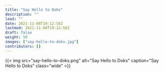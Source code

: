```yaml
---
title: "Say Hello to Doks"
description: ""
lead: ""
date: 2021-11-08T19:12:56Z
lastmod: 2021-11-08T19:12:56Z
draft: false
weight: 50
images: ["say-hello-to-doks.jpg"]
contributors: []
---
```


{{< img src="say-hello-to-doks.png" alt="Say Hello to Doks" caption="Say Hello to Doks" class="wide" >}}
